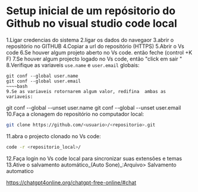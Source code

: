# Setup inicial de um repósitorio do Github no visual studio code local

1.Ligar credencias do sistema
2.ligar os dados do navegaor 
3.abrir o repositório no GITHUB
4.Copiar a url do repositório (HTTPS)
5.Abrir o Vs code
6.Se houver algum projeto aberto no Vs code. então feche (control +K F)
7.Se houver algum projecto logado no Vs code, então "click em sair "
8.Verifique as variaveis `use.name` e `user.email` globais:
~~~~git
git conf --global user.name
git conf --global user.email
~~~~bash 
9.Se as variaveis rotornarem algum valor, redifina  ambas as variaveis:
~~~~
git conf --global --unset user.name
git conf --global --unset user.email
10.Faça a clonagem do repositório no computador local:
~~~~bash
git clone https://github.com/<usuario>/<repositorio>.git
~~~~
11.abra o projecto clonado no Vs code:
~~~~~bash
code -r <repositorio_local>/
~~~~~
12.Faça  login no Vs code local para sincronizar suas extensões e temas 
13.Ative o salvamento automático_(Auto Sone)_:Arquivo> Salvamento automatico











https://chatgpt4online.org/chatgpt-free-online/#chat